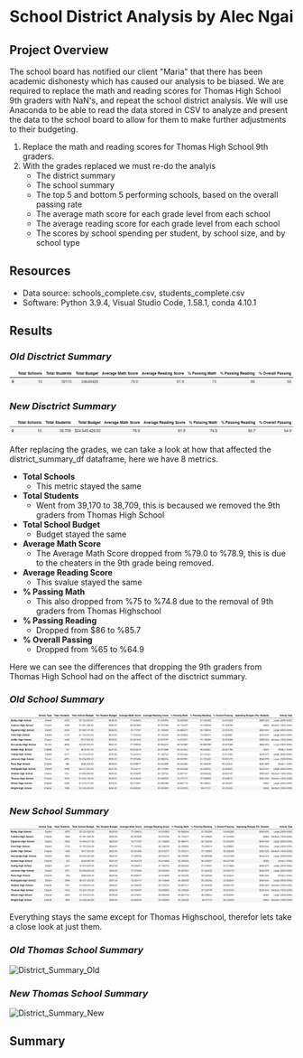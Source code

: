 # School District Analysis by Alec Ngai
## Project Overview

The school board has notified our client "Maria" that there has been academic dishonesty which has caused our analysis to be biased. We are required to replace the math and reading scores for Thomas High School 9th graders with NaN's, and repeat the school district analysis. We will use Anaconda to be able to read the data stored in CSV to analyze and present the data to the school board to allow for them to make further adjustments to their budgeting. 

1. Replace the math and reading scores for Thomas High School 9th graders. 
2. With the grades replaced we must re-do the analyis
    - The district summary
    - The school summary
    - The top 5 and bottom 5 performing schools, based on the overall passing rate
    - The average math score for each grade level from each school
    - The average reading score for each grade level from each school
    - The scores by school spending per student, by school size, and by school type

## Resources
- Data source: schools_complete.csv, students_complete.csv
- Software: Python 3.9.4, Visual Studio Code, 1.58.1, conda 4.10.1

## Results

### ***Old Disctrict Summary*** 
![District_Summary_Old](https://github.com/alecngai/04-School_District_Analysis/blob/main/Resources/old_district_summary_df.png)

### ***New Disctrict Summary*** 

![District_Summary_New](https://github.com/alecngai/04-School_District_Analysis/blob/main/Resources/new_district_summary_df.png)

After replacing the grades, we can take a look at how that affected the district_summary_df dataframe, here we have 8 metrics.
- **Total Schools**
    - This metric stayed the same
- **Total Students**
    - Went from 39,170 to 38,709, this is becaused we removed the 9th graders from Thomas High School 
- **Total School Budget**
    - Budget stayed the same
- **Average Math Score**
    - The Average Math Score dropped from %79.0 to %78.9, this is due to the cheaters in the 9th grade being removed.
- **Average Reading Score**
    - This svalue stayed the same
- **% Passing Math**
    - This also dropped from %75 to %74.8 due to the removal of 9th graders from Thomas Highschool
- **% Passing Reading**
    - Dropped from $86 to %85.7 
- **% Overall Passing**
    - Dropped from %65 to %64.9

Here we can see the differences that dropping the 9th graders from Thomas High School had on the affect of the disctrict summary. 

### ***Old School Summary*** 
![District_Summary_Old](https://github.com/alecngai/04-School_District_Analysis/blob/main/Resources/old_per_school_summary_df.png)

### ***New School Summary*** 

![District_Summary_New](https://github.com/alecngai/04-School_District_Analysis/blob/main/Resources/new_per_school_summary_df.png)

Everything stays the same except for Thomas Highschool, therefor lets take a close look at just them.

### ***Old Thomas School Summary*** 
![District_Summary_Old](https://github.com/alecngai/04-School_District_Analysis/blob/main/Resources/New_Thomas_School_Summary.png.png)

### ***New Thomas School Summary*** 

![District_Summary_New](https://github.com/alecngai/04-School_District_Analysis/blob/main/Resources/Old_Thomas_School_Summary.png.png)


## Summary